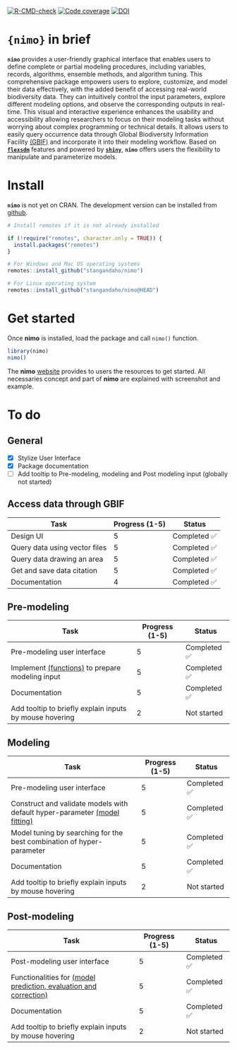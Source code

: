   [![R-CMD-check](https://github.com/stangandaho/nimo/actions/workflows/R-CMD-check.yaml/badge.svg)](https://github.com/stangandaho/nimo/actions/workflows/R-CMD-check.yaml)
  [![Code coverage](https://codecov.io/gh/stangandaho/nimo/graph/badge.svg?token=ehmZyEafyI)](https://codecov.io/gh/stangandaho/nimo)
[![DOI](https://zenodo.org/badge/DOI/10.5281/zenodo.10152868.svg)](https://doi.org/10.5281/zenodo.10152868)


# **`{nimo}`** in brief
**`nimo`** provides a user-friendly graphical interface that enables users to define complete or partial modeling procedures, including variables, records, algorithms, ensemble methods, and algorithm tuning.  This comprehensive package empowers users to explore, customize, and model their data effectively, with the added benefit of accessing real-world biodiversity data. They can intuitively control the input parameters, explore different modeling options, and observe the corresponding outputs in real-time. This visual and interactive experience enhances the usability and accessibility allowing researchers to focus on their modeling tasks without worrying about complex programming or technical details. It allows users to easily query occurrence data through Global Biodiversity Information Facility [(GBIF)](https://www.gbif.org/occurrence/search) and incorporate it into their modeling workflow. Based on [**`flexsdm`**](https://github.com/sjevelazco/flexsdm/) features and powered by [**`shiny`**](https://github.com/rstudio/shiny), **`nimo`** offers users the flexibility to manipulate and parameterize models. 

# Install
**`nimo`** is not yet on CRAN. The development version can be installed from [github](https://github.com/stangandaho/nimo). 


``` r
# Install remotes if it is not already installed

if (!require("remotes", character.only = TRUE)) {
  install.packages("remotes")
}

# For Windows and Mac OS operating systems
remotes::install_github("stangandaho/nimo")

# For Linux operating system
remotes::install_github("stangandaho/nimo@HEAD")
```

# Get started
Once **nimo** is installed, load the package and call `nimo()` function.
```r
library(nimo)
nimo()
```
The **nimo** [website](https://nimo.re-agro.org) provides to users the resources to get started. 
All necessaries concept and part of **nimo** are explained with screenshot and example. 

# To do 

## General
* [x] Stylize User Interface
* [x] Package documentation
* [ ] Add tooltip to Pre-modeling, modeling and Post modeling input (globally not started)

## Access data through GBIF

| Task                                   | Progress (1-5) | Status         |
|----------------------------------------|----------------|--------------- |
| Design UI                             | 5              | Completed  ✅ |
| Query data using vector files          | 5              | Completed  ✅ |
| Query data drawing an area             | 5              | Completed  ✅ |
| Get and save data citation             | 5              | Completed  ✅ |
| Documentation                          | 4              | Completed  ✅  |

## Pre-modeling

| Task                                   | Progress (1-5) | Status                                                                                |
|----------------------------------------|----------------|---------------------------------------------------------------------------------------|
| Pre-modeling user interface            | 5              | Completed  ✅ |
| Implement [(functions)](https://sjevelazco.github.io/flexsdm/articles/v01_pre_modeling.html) to prepare modeling input| 5 | Completed  ✅ |
| Documentation                          | 5              | Completed  ✅     |
| Add tooltip to briefly explain inputs by mouse hovering | 2               | Not started   |

## Modeling

| Task                                   | Progress (1-5) | Status                                                                                         |
|----------------------------------------|----------------|----------------------------------------------------------------------------------------------- |
| Pre-modeling user interface            | 5              | Completed  ✅ |
| Construct and validate models with default hyper-parameter [(model fitting)](https://sjevelazco.github.io/flexsdm/articles/v02_modeling.html)| 5 | Completed  ✅ |
|  Model tuning by searching for the best combination of hyper-parameter| 5 | Completed ✅|
| Documentation                          | 5              | Completed  ✅     |
| Add tooltip to briefly explain inputs by mouse hovering | 2               | Not started   |

## Post-modeling

| Task                                   | Progress (1-5) | Status                                                                                         |
|----------------------------------------|----------------|----------------------------------------------------------------------------------------------- |
| Post-modeling user interface            | 5              | Completed  ✅ |
| Functionalities for [(model prediction, evaluation and correction)](https://sjevelazco.github.io/flexsdm/articles/v03_post_modeling.html)| 5 | Completed  ✅ |
| Documentation                          | 5              | Completed  ✅     |
| Add tooltip to briefly explain inputs by mouse hovering | 2               | Not started   |

